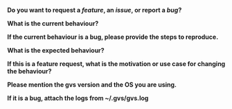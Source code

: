 <!-- Please don't delete this template or issue will be closed -->

<!-- Before creating an issue please make sure you are using the latest version of the code. -->

**Do you want to request a _feature_, an _issue_, or report a _bug_?**

**What is the current behaviour?**

**If the current behaviour is a bug, please provide the steps to reproduce.**

**What is the expected behaviour?**

**If this is a feature request, what is the motivation or use case for changing
the behaviour?**

**Please mention the gvs version and the OS you are using.**

**If it is a bug, attach the logs from ~/.gvs/gvs.log**